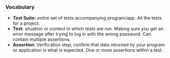 ### Vocabulary

- **Test Suite:** entire set of tests accompanying program/app. All the tests for a project.
- **Test**: situation or context in which tests are run. Making sure you get an error message after trying to log in with the wrong password. Can contain multiple assertions.
- **Assertion**: Verification step, confirm that data returned by your program or application is what is expected. One or more assertions within a test.

